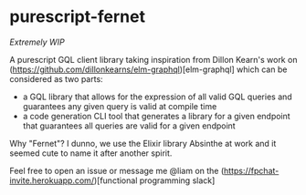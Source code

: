 # purescript-fernet

*Extremely WIP*

A purescript GQL client library taking inspiration from
Dillon Kearn's work on (https://github.com/dillonkearns/elm-graphql)[elm-graphql]
which can be considered as two parts:

- a GQL library that allows for the expression of all valid GQL queries
and guarantees any given query is valid at compile time
- a code generation CLI tool that generates a library for a given endpoint
that guarantees all queries are valid for a given endpoint

Why "Fernet"? I dunno, we use the Elixir library Absinthe at work and it seemed
cute to name it after another spirit.

Feel free to open an issue or message me \@liam on the
(https://fpchat-invite.herokuapp.com/)[functional programming slack]
